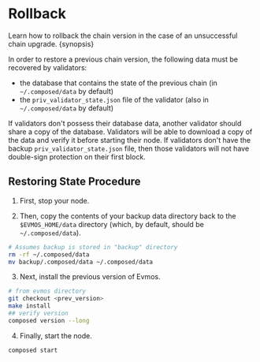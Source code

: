 <!--
order: 6
-->

# Rollback

Learn how to rollback the chain version in the case of an unsuccessful chain upgrade. {synopsis}

In order to restore a previous chain version, the following data must be recovered by validators:

- the database that contains the state of the previous chain (in `~/.composed/data` by default)
- the `priv_validator_state.json` file of the validator (also in `~/.composed/data` by default)

If validators don't possess their database data, another validator should share a copy of the database. Validators will be able to download a copy of the data and verify it before starting their node. If validators don't have the backup `priv_validator_state.json` file, then those validators will not have double-sign protection on their first block.

## Restoring State Procedure

1. First, stop your node.

2. Then, copy the contents of your backup data directory back to the `$EVMOS_HOME/data` directory (which, by default, should be `~/.composed/data`).

```bash
# Assumes backup is stored in "backup" directory
rm -rf ~/.composed/data
mv backup/.composed/data ~/.composed/data
```

3. Next, install the previous version of Evmos.

```bash
# from evmos directory
git checkout <prev_version>
make install
## verify version
composed version --long
```

4. Finally, start the node.

```bash
composed start
```
